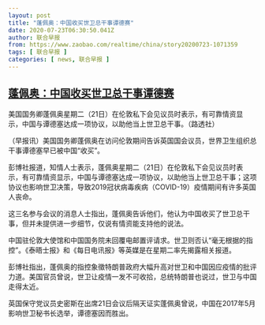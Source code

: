 ```yaml
---
layout: post
title: "蓬佩奥：中国收买世卫总干事谭德赛"
date: 2020-07-23T06:30:50.041Z
author: 联合早报
from: https://www.zaobao.com/realtime/china/story20200723-1071359
tags: [ 联合早报 ]
categories: [ news, 联合早报 ]
---
```

<!--1595510880000-->
[蓬佩奥：中国收买世卫总干事谭德赛](https://www.zaobao.com/realtime/china/story20200723-1071359)
------

<div>
<div class="figure-media"><img class="img-fluid lazyload" data-src="https://www.zaobao.com.sg/sites/default/files/styles/article_large_full/public/images/202007/20200723/2020-07-22t132609z_1133000495_rc2dyh9vsi_35363001.jpg?itok=8196zLBt" title="美国国务卿蓬佩奥星期二（21日）在伦敦私下会见议员时表示，有可靠情资显示，中国与谭德塞达成一项协议，以助他当上世卫总干事。（路透社） " alt src="https://www.zaobao.com.sg/sites/default/files/styles/article_large_full/public/images/202007/20200723/2020-07-22t132609z_1133000495_rc2dyh9vsi_35363001.jpg?itok=8196zLBt" referrerpolicy="no-referrer"></div><figcaption>美国国务卿蓬佩奥星期二（21日）在伦敦私下会见议员时表示，有可靠情资显示，中国与谭德塞达成一项协议，以助他当上世卫总干事。（路透社） </figcaption><p>（早报讯）美国国务卿蓬佩奥在访问伦敦期间告诉英国国会议员，世界卫生组织总干事谭德塞早已被中国“收买”。</p><p>彭博社报道，知情人士表示，蓬佩奥星期二（21日）在伦敦私下会见议员时表示，有可靠情资显示，中国与谭德塞达成一项协议，以助他当上世卫总干事；这项协议也影响世卫决策，导致2019冠状病毒疾病（COVID-19）疫情期间有许多英国人丧命。</p><p>这三名参与会议的消息人士指出，蓬佩奥告诉他们，他认为中国收买了世卫总干事，但并未提供进一步细节，仅说有情资能支持他的说法。</p><section id="imu"><div id="dfp-ad-imu1-wrapper" class="dfp-tag-wrapper"><div id="dfp-ad-imu1" class="dfp-tag-wrapper"></div></div></section><p>中国驻伦敦大使馆和中国国务院未回覆电邮置评请求。世卫则否认“毫无根据的指控”。《泰晤士报》和《每日电讯报》等英媒是在星期二率先揭露相关报道。</p><p>彭博社指出，蓬佩奥的指控象徵特朗普政府大幅升高对世卫和中国因应疫情的批评力道。美国官员曾说，世卫让疫情一发不可收拾，总统特朗普也说过，世卫与中国走得太近。</p><p>英国保守党议员史密斯在出席21日会议后隔天证实蓬佩奥曾说，中国在2017年5月影响世卫秘书长选举，谭德塞因而胜出。</p><div id="innity-in-post"></div><div id="dfp-ad-midarticlespecial-wrapper" class="dfp-tag-wrapper"><div id="dfp-ad-midarticlespecial" class="dfp-tag-wrapper"></div></div>
</div>
